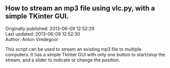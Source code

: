 ## How to stream an mp3 file using vlc.py, with a simple TKinter GUI.  
Originally published: 2013-06-09 12:52:29  
Last updated: 2013-06-09 12:52:30  
Author: Anton Vredegoor  
  
This script can be used to stream an existing mp3 file to multiple computers. It has a simple Tkinter GUI with only one button to start/stop the stream, and a slider to indicate or change the position.